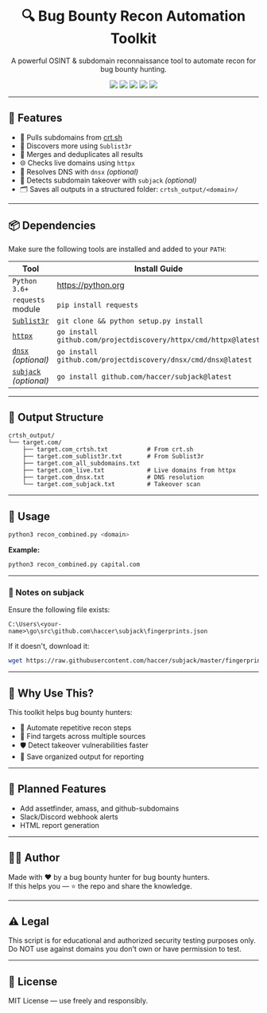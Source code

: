 <h1 align="center">🔍 Bug Bounty Recon Automation Toolkit</h1>

<p align="center">
  A powerful OSINT & subdomain reconnaissance tool to automate recon for bug bounty hunting.
</p>

<p align="center">
  <img src="https://img.shields.io/badge/Python-3.6%2B-blue?style=flat-square" />
  <img src="https://img.shields.io/badge/Sublist3r-supported-lightgrey?style=flat-square" />
  <img src="https://img.shields.io/badge/httpx-required-orange?style=flat-square" />
  <img src="https://img.shields.io/badge/dnsx-optional-yellow?style=flat-square" />
  <img src="https://img.shields.io/badge/subjack-optional-red?style=flat-square" />
</p>

---

## 🚀 Features

- 📜 Pulls subdomains from [crt.sh](https://crt.sh)
- 🔎 Discovers more using `Sublist3r`
- 🧠 Merges and deduplicates all results
- 🌐 Checks live domains using `httpx`
- 📡 Resolves DNS with `dnsx` _(optional)_
- 🚨 Detects subdomain takeover with `subjack` _(optional)_
- 🗂 Saves all outputs in a structured folder: `crtsh_output/<domain>/`

---

## 📦 Dependencies

Make sure the following tools are installed and added to your `PATH`:

| Tool                                                            | Install Guide                                                   |
| --------------------------------------------------------------- | --------------------------------------------------------------- |
| `Python 3.6+`                                                   | https://python.org                                              |
| `requests` module                                               | `pip install requests`                                          |
| [`Sublist3r`](https://github.com/aboul3la/Sublist3r)            | `git clone && python setup.py install`                          |
| [`httpx`](https://github.com/projectdiscovery/httpx)            | `go install github.com/projectdiscovery/httpx/cmd/httpx@latest` |
| [`dnsx`](https://github.com/projectdiscovery/dnsx) _(optional)_ | `go install github.com/projectdiscovery/dnsx/cmd/dnsx@latest`   |
| [`subjack`](https://github.com/haccer/subjack) _(optional)_     | `go install github.com/haccer/subjack@latest`                   |

---

## 📁 Output Structure

```
crtsh_output/
└── target.com/
    ├── target.com_crtsh.txt           # From crt.sh
    ├── target.com_sublist3r.txt       # From Sublist3r
    ├── target.com_all_subdomains.txt
    ├── target.com_live.txt            # Live domains from httpx
    ├── target.com_dnsx.txt            # DNS resolution
    └── target.com_subjack.txt         # Takeover scan
```

---

## 🧪 Usage

```bash
python3 recon_combined.py <domain>
```

**Example:**

```bash
python3 recon_combined.py capital.com
```

---

### 🔐 Notes on subjack

Ensure the following file exists:

```
C:\Users\<your-name>\go\src\github.com\haccer\subjack\fingerprints.json
```

If it doesn't, download it:

```bash
wget https://raw.githubusercontent.com/haccer/subjack/master/fingerprints.json
```

---

## 🧠 Why Use This?

This toolkit helps bug bounty hunters:

- 🔄 Automate repetitive recon steps
- 🎯 Find targets across multiple sources
- 🛡️ Detect takeover vulnerabilities faster
- 💼 Save organized output for reporting

---

## 🤖 Planned Features

- Add assetfinder, amass, and github-subdomains
- Slack/Discord webhook alerts
- HTML report generation

---

## 👨‍💻 Author

Made with ❤️ by a bug bounty hunter for bug bounty hunters.  
If this helps you — ⭐ the repo and share the knowledge.

---

## ⚠️ Legal

This script is for educational and authorized security testing purposes only.  
Do NOT use against domains you don't own or have permission to test.

---

## 📜 License

MIT License — use freely and responsibly.
